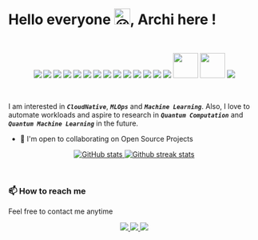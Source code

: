 # Hello everyone <img src="https://fonts.gstatic.com/s/e/notoemoji/latest/1f609/512.gif" alt="😉" width="32" height="32">, Archi here !

<br />
<p align="center">
  <img src="https://img.icons8.com/color/48/000000/typescript.png"/>
  <img src="https://img.icons8.com/color/48/000000/golang.png"/> 
  <img src="https://img.icons8.com/color/48/000000/nestjs.png"/>
  <img src="https://img.icons8.com/color/48/000000/react-native.png"/>
  <img src="https://img.icons8.com/color/48/000000/postgreesql.png"/>
  <img src="https://img.icons8.com/color/48/000000/linux.png"/>
  <img src="https://img.icons8.com/fluency/48/000000/docker.png"/>
  <img src="https://img.icons8.com/color/48/000000/kubernetes.png"/>
  <img src="https://img.icons8.com/color/48/000000/amazon-web-services.png"/>
  <img src="https://img.icons8.com/color/48/000000/tensorflow.png"/>
  <img src="https://img.icons8.com/color/48/000000/kotlin.png"/>
  <img src="https://img.icons8.com/color/48/000000/graphql.png"/>
  <img src="https://img.icons8.com/color/48/000000/nextjs.png"/>
  <img src="https://img.icons8.com/color/48/000000/figma.png"/>
  <img src="https://upload.wikimedia.org/wikipedia/commons/0/05/Scikit_learn_logo_small.svg" width="50" height="50"/>
  <img src="https://img.icons8.com/parakeet/512/android.png" width="50" height="50" />
  <img src="https://img.icons8.com/color/48/000000/terraform.png"/>
</p>
<br />

I am interested in ***`CloudNative`***, ***`MLOps`*** and ***`Machine Learning`***. Also, I love to automate workloads and aspire to research in ***`Quantum Computation`*** and ***`Quantum Machine Learning`*** in the future.

* 🤝  I'm open to collaborating on Open Source Projects

<a href="#" align="center">

  ![GitHub stats](https://github-readme-stats.vercel.app/api?username=Archisman-Mridha)
  ![Github streak stats](https://github-readme-streak-stats.herokuapp.com?user=Archisman-Mridha&date_format=M%20j%5B%2C%20Y%5D)

</a>

<br />

### 📫 How to reach me
Feel free to contact me anytime
<p align="center">
  <a href="https://twitter.com/__pro__coder__">
    <img src="https://img.icons8.com/fluency/48/000000/twitter.png"/>
  </a>
  <a href="https://www.linkedin.com/in/archisman-mridha-219292198/">
    <img src="https://img.icons8.com/fluency/48/000000/linkedin.png"/>
  </a>
  <a href="mailto:archismanmridha12345@gmail.com">
    <img src="https://img.icons8.com/fluency/48/000000/mail.png"/>
  </a>
</p>
